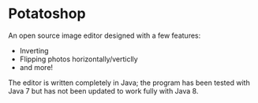 # Potatoshop

An open source image editor designed with a few features:

- Inverting
- Flipping photos horizontally/verticlly
- and more!

The editor is written completely in Java; the program has been tested with Java 7 but has not been updated to work fully with Java 8.


